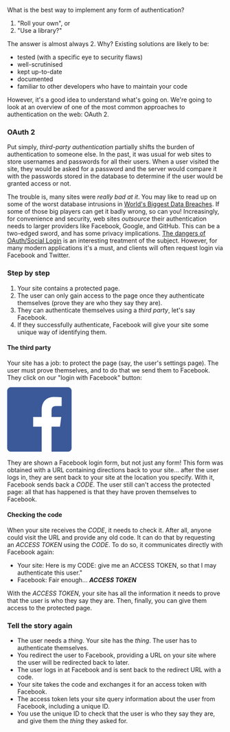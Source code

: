 What is the best way to implement any form of authentication?

 1. "Roll your own", or
 2. "Use a library?"

The answer is almost always 2. Why? Existing solutions are likely to be:

 - tested (with a specific eye to security flaws)
 - well-scrutinised
 - kept up-to-date
 - documented
 - familiar to other developers who have to maintain your code

However, it's a good idea to understand what's going on. We're going to look at an overview of one of the most common approaches to authentication on the web: OAuth 2.


### OAuth 2

Put simply, _third-party authentication_ partially shifts the burden of authentication to someone else. In the past, it was usual for web sites to store usernames and passwords for all their users. When a user visited the site, they would be asked for a password and the server would compare it with the passwords stored in the database to determine if the user would be granted access or not.

The trouble is, many sites were _really bad at it_. You may like to read up on some of the worst database intrusions in [World's Biggest Data Breaches](http://www.informationisbeautiful.net/visualizations/worlds-biggest-data-breaches-hacks/). If some of those big players can get it badly wrong, so can you! Increasingly, for convenience and security, web sites _outsource_ their authentication needs to larger providers like Facebook, Google, and GitHub. This can be a two-edged sword, and has some privacy implications. [The dangers of OAuth/Social Login](https://mortoray.com/2014/02/21/the-dangers-of-oauthsocial-login/) is an interesting treatment of the subject. However, for many modern applications it's a must, and clients will often request login via Facebook and Twitter.


### Step by step

 1. Your site contains a protected page.
 2. The user can only gain access to the page once they authenticate themselves (prove they are who they say they are).
 3. They can authenticate themselves using a _third party_, let's say Facebook.
 4. If they successfully authenticate, Facebook will give your site some unique way of identifying them.


#### The third party

Your site has a job: to protect the page (say, the user's settings page). The user must prove themselves, and to do that we send them to Facebook. They click on our "login with Facebook" button:

![Authenticate with Facebook](facebook.png)

They are shown a Facebook login form, but not just any form! This form was obtained with a URL containing directions back to your site... after the user logs in, they are sent back to your site at the location you specify. With it, Facebook sends back a _CODE_. The user still can't access the protected page: all that has happened is that they have proven themselves to Facebook.


#### Checking the code

When your site receives the _CODE_, it needs to check it. After all, anyone could visit the URL and provide any old code. It can do that by requesting an _ACCESS TOKEN_ using the _CODE_. To do so, it communicates directly with Facebook again:

 - Your site: Here is my CODE: give me an ACCESS TOKEN, so that I may authenticate this user."
 - Facebook: Fair enough... ***ACCESS TOKEN***

With the _ACCESS TOKEN_, your site has all the information it needs to prove that the user is who they say they are. Then, finally, you can give them access to the protected page.


### Tell the story again

 - The user needs a _thing_. Your site has the _thing_. The user has to authenticate themselves.
 - You redirect the user to Facebook, providing a URL on your site where the user will be redirected back to later.
 - The user logs in at Facebook and is sent back to the redirect URL with a code.
 - Your site takes the code and exchanges it for an access token with Facebook.
 - The access token lets your site query information about the user from Facebook, including a unique ID.
 - You use the unique ID to check that the user is who they say they are, and give them the _thing_ they asked for.
